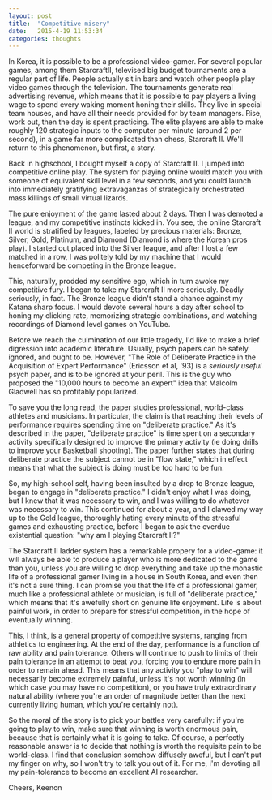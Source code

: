 ```yaml
---
layout: post
title:  "Competitive misery"
date:   2015-4-19 11:53:34
categories: thoughts
---
```

In Korea, it is possible to be a professional video-gamer. For several popular games, among them StarcraftII, televised big budget tournaments are a regular part of life. People actually sit in bars and watch other people play video games through the television. The tournaments generate real advertising revenue, which means that it is possible to pay players a living wage to spend every waking moment honing their skills. They live in special team houses, and have all their needs provided for by team managers. Rise, work out, then the day is spent practicing. The elite players are able to make roughly 120 strategic inputs to the computer per minute (around 2 per second), in a game far more complicated than chess, Starcraft II. We'll return to this phenomenon, but first, a story.

Back in highschool, I bought myself a copy of Starcraft II. I jumped into competitive online play. The system for playing online would match you with someone of equivalent skill level in a few seconds, and you could launch into immediately gratifying extravaganzas of strategically orchestrated mass killings of small virtual lizards.

The pure enjoyment of the game lasted about 2 days. Then I was demoted a league, and my competitive instincts kicked in. You see, the online Starcraft II world is stratified by leagues, labeled by precious materials: Bronze, Silver, Gold, Platinum, and Diamond (Diamond is where the Korean pros play). I started out placed into the Silver league, and after I lost a few matched in a row, I was politely told by my machine that I would henceforward be competing in the Bronze league.

This, naturally, prodded my sensitive ego, which in turn awoke my competitive fury. I began to take my Starcraft II more seriously. Deadly seriously, in fact. The Bronze league didn't stand a chance against my Katana sharp focus. I would devote several hours a day after school to honing my clicking rate, memorizing strategic combinations, and watching recordings of Diamond level games on YouTube.

Before we reach the culmination of our little tragedy, I'd like to make a brief digression into academic literature. Usually, psych papers can be safely ignored, and ought to be. However, "The Role of Deliberate Practice in the Acquisition of Expert Performance" (Ericsson et al, '93) is a *seriously useful* psych paper, and is to be ignored at your peril. This is the guy who proposed the "10,000 hours to become an expert" idea that Malcolm Gladwell has so profitably popularized.

To save you the long read, the paper studies professional, world-class athletes and musicians. In particular, the claim is that reaching their levels of performance requires spending time on "deliberate practice." As it's described in the paper, "deliberate practice" is time spent on a secondary activity specifically designed to improve the primary activity (ie doing drills to improve your Basketball shooting). The paper further states that during deliberate practice the subject cannot be in "flow state," which in effect means that what the subject is doing must be too hard to be fun.

So, my high-school self, having been insulted by a drop to Bronze league, began to engage in "deliberate practice." I didn't enjoy what I was doing, but I knew that it was necessary to win, and I was willing to do whatever was necessary to win. This continued for about a year, and I clawed my way up to the Gold league, thoroughly hating every minute of the stressful games and exhausting practice, before I began to ask the overdue existential question: "why am I playing Starcraft II?"

The Starcraft II ladder system has a remarkable propery for a video-game: it will always be able to produce a player who is more dedicated to the game than you, unless you are willing to drop everything and take up the monastic life of a professional gamer living in a house in South Korea, and even then it's not a sure thing. I can promise you that the life of a professional gamer, much like a professional athlete or musician, is full of "deliberate practice," which means that it's awefully short on genuine life enjoyment. Life is about painful work, in order to prepare for stressful competition, in the hope of eventually winning.

This, I think, is a general property of competitive systems, ranging from athletics to engineering. At the end of the day, performance is a function of raw ability and pain tolerance. Others will continue to push to limits of their pain tolerance in an attempt to beat you, forcing you to endure more pain in order to remain ahead. This means that any activity you "play to win" will necessarily become extremely painful, unless it's not worth winning (in which case you may have no competition), or you have truly extraordinary natural ability (where you're an order of magnitude better than the next currently living human, which you're certainly not).

So the moral of the story is to pick your battles very carefully: if you're going to play to win, make sure that winning is worth enormous pain, because that is certainly what it is going to take. Of course, a perfectly reasonable answer is to decide that nothing is worth the requisite pain to be world-class. I find that conclusion somehow diffusely aweful, but I can't put my finger on why, so I won't try to talk you out of it. For me, I'm devoting all my pain-tolerance to become an excellent AI researcher.

Cheers,
Keenon
